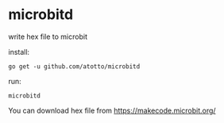# microbitd

write hex file to microbit

install:

    go get -u github.com/atotto/microbitd

run:

    microbitd

You can download hex file from https://makecode.microbit.org/
